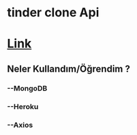 # tinder clone Api
# <a href="https://tinder-clone-app-a7ab7.firebaseapp.com/">Link</a>
## Neler Kullandım/Öğrendim ? 
### --MongoDB
### --Heroku
### --Axios
